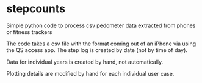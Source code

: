 # stepcounts
Simple python code to process csv pedometer data extracted from phones or fitness trackers

The code takes a csv file with the format coming out of an iPhone via using the QS access app. 
The step log is created by date (not by time of day).

Data for individual years is created by hand, not automatically.

Plotting details are modified by hand for each individual user case.
